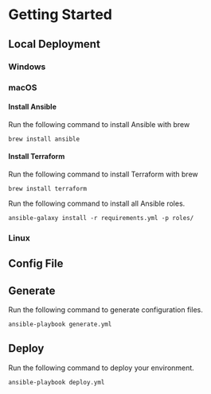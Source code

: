 # Getting Started

## Local Deployment

### Windows


### macOS


#### Install Ansible
Run the following command to install Ansible with brew
``` 
brew install ansible
```
#### Install Terraform
Run the following command to install Terraform with brew
``` 
brew install terraform
```
Run the following command to install all Ansible roles.
``` 
ansible-galaxy install -r requirements.yml -p roles/
```
### Linux

## Config File

## Generate
Run the following command to generate configuration files.
``` 
ansible-playbook generate.yml
```

## Deploy
Run the following command to deploy your environment.
``` 
ansible-playbook deploy.yml
```